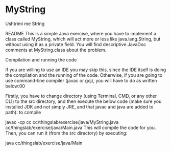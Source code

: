 # MyString
Ushtrimi me String

README
This is a simple Java exercise, where you have to implement a class called MyString, which will act more or less like java.lang.String, but without using it as a private field. You will find descriptive JavaDoc comments at MyString.class about the problem.

Compilation and running the code

If you are willing to use an IDE you may skip this, since the IDE itself is doing the compilation and the running of the code. Otherwise, if you are going to use command-line compiler (javac or gcj), you will have to do as written below:00

Firstly, you have to change directory (using Terminal, CMD, or any other CLI) to the src directory, and then execute the below code (make sure you installed JDK and not simply JRE, and that javac and java are added to path): to compile

javac -cp cc cc/thingslab/exercise/java/MyString.java cc/thingslab/exercise/java/Main.java
This will compile the code for you. Then, you can run it (from the src directory) by executing:

java cc/thingslab/exercise/java/Main
